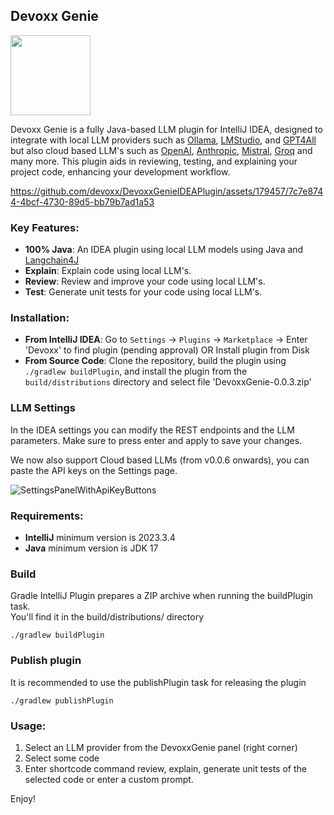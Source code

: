 ## Devoxx Genie 

<img height="128" src="src/main/resources/META-INF/pluginIcon.svg" width="128"/>

Devoxx Genie is a fully Java-based LLM plugin for IntelliJ IDEA, designed to integrate with local LLM providers such as [Ollama](https://ollama.com/), [LMStudio](https://lmstudio.ai/), and [GPT4All](https://gpt4all.io/index.html) but also cloud based LLM's such as [OpenAI](https://openai.com), [Anthropic](https://www.anthropic.com/), [Mistral](https://mistral.ai/), [Groq](https://groq.com/) and many more. This plugin aids in reviewing, testing, and explaining your project code, enhancing your development workflow.

https://github.com/devoxx/DevoxxGenieIDEAPlugin/assets/179457/7c7e8744-4bcf-4730-89d5-bb79b7ad1a53


### Key Features:

- **100% Java**: An IDEA plugin using local LLM models using Java and [Langchain4J](https://github.com/langchain4j/langchain4j)
- **Explain**: Explain code using local LLM's.
- **Review**: Review and improve your code using local LLM's.
- **Test**: Generate unit tests for your code using local LLM's.

### Installation:

- **From IntelliJ IDEA**: Go to `Settings` -> `Plugins` -> `Marketplace` -> Enter 'Devoxx' to find plugin (pending approval) OR Install plugin from Disk
- **From Source Code**: Clone the repository, build the plugin using `./gradlew buildPlugin`, and install the plugin from the `build/distributions` directory and select file 'DevoxxGenie-0.0.3.zip'

 
### LLM Settings
In the IDEA settings you can modify the REST endpoints and the LLM parameters.  Make sure to press enter and apply to save your changes.

We now also support Cloud based LLMs (from v0.0.6 onwards), you can paste the API keys on the Settings page. 

![SettingsPanelWithApiKeyButtons](https://github.com/devoxx/DevoxxGenieIDEAPlugin/assets/179457/af825417-692e-4e8c-a4c4-d5d42e44d73b)

### Requirements:

- **IntelliJ** minimum version is 2023.3.4
- **Java** minimum version is JDK 17

### Build

Gradle IntelliJ Plugin prepares a ZIP archive when running the buildPlugin task.  
You'll find it in the build/distributions/ directory

```shell
./gradlew buildPlugin 
```

### Publish plugin

It is recommended to use the publishPlugin task for releasing the plugin

```shell
./gradlew publishPlugin
```


### Usage:
1) Select an LLM provider from the DevoxxGenie panel (right corner)
2) Select some code 
4) Enter shortcode command review, explain, generate unit tests of the selected code or enter a custom prompt.

Enjoy! 
